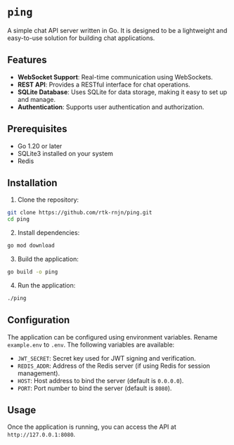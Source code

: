 # `ping`

A simple chat API server written in Go.
It is designed to be a lightweight and easy-to-use solution for building chat applications.

## Features
- **WebSocket Support**: Real-time communication using WebSockets.
- **REST API**: Provides a RESTful interface for chat operations.
- **SQLite Database**: Uses SQLite for data storage, making it easy to set up and manage.
- **Authentication**: Supports user authentication and authorization.

## Prerequisites
- Go 1.20 or later
- SQLite3 installed on your system
- Redis

## Installation
1. Clone the repository:
```bash
git clone https://github.com/rtk-rnjn/ping.git
cd ping
```

2. Install dependencies:
```bash
go mod download
```

3. Build the application:
```bash
go build -o ping
```

4. Run the application:
```bash
./ping
```

## Configuration
The application can be configured using environment variables. Rename `example.env` to `.env`. The following variables are available:
- `JWT_SECRET`: Secret key used for JWT signing and verification.
- `REDIS_ADDR`: Address of the Redis server (if using Redis for session management).
- `HOST`: Host address to bind the server (default is `0.0.0.0`).
- `PORT`: Port number to bind the server (default is `8080`).

## Usage
Once the application is running, you can access the API at `http://127.0.0.1:8080`.
